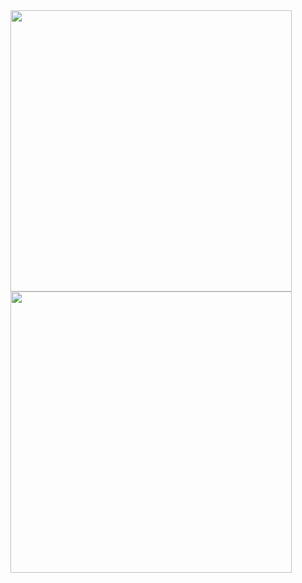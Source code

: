 <img src="https://github.com/user-attachments/assets/490dd24b-79de-4a52-b99c-88e136644c41" width="450"/>
<img src="https://github.com/user-attachments/assets/e0a05320-a39b-4203-a838-6e5f002759a1" width="450"/>
